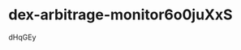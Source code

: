 # dex-arbitrage-monitor6o0juXxS































































dHqGEy

